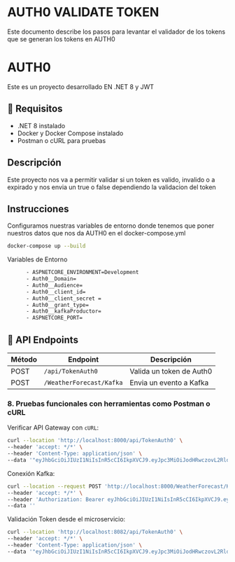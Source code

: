 # AUTH0 VALIDATE TOKEN
Este documento describe los pasos para levantar el validador de los tokens que se generan los tokens en AUTH0
# AUTH0

Este es un proyecto desarrollado EN .NET 8 y JWT
## 🔧 Requisitos
- .NET 8 instalado
- Docker y Docker Compose instalado
- Postman o cURL para pruebas

## Descripción

Este proyecto nos va a permitir validar si un token es valido, invalido o a expirado y nos envia un true o false dependiendo la validacion del token

## Instrucciones
Configuramos nuestras variables de entorno donde tenemos que poner nuestros datos que nos da AUTH0 en el docker-compose.yml
```sh
docker-compose up --build
```
Variables de Entorno
```sh
      - ASPNETCORE_ENVIRONMENT=Development
      - Auth0__Domain=
      - Auth0__Audience=
      - Auth0__client_id=
      - Auth0__client_secret =
      - Auth0__grant_type=
      - Auth0__kafkaProductor=
      - ASPNETCORE_PORT=
```
## 📌 API Endpoints

| Método | Endpoint                 | Descripción                      |
|--------|--------------------------|----------------------------------|
| POST   | `/api/TokenAuth0`        | Valida un token de Auth0        |
| POST   | `/WeatherForecast/Kafka` | Envia un evento a Kafka         |
### **8. Pruebas funcionales con herramientas como Postman o cURL**
Verificar API Gateway con `cURL`:

```sh
curl --location 'http://localhost:8000/api/TokenAuth0' \
--header 'accept: */*' \
--header 'Content-Type: application/json' \
--data '"eyJhbGciOiJIUzI1NiIsInR5cCI6IkpXVCJ9.eyJpc3MiOiJodHRwczovL2Rldi1xN2VlZG5ybGFlNHl4dmVsLnVzLmF1dGgwLmNvbS8iLCJzdWIiOiJEY3Fhd2c5OWNXemFodGt5YXZvWTVuQzN1cTM1YVVEdEBjbGllbnRzIiwiYXVkIjoiaHR0cHM6Ly9hdXRoMEFQSUtldmluIiwiaWF0IjoxNzQwODM3NzIyLCJleHAiOjE3NDA4NDM3MjIsImd0eSI6ImNsaWVudC1jcmVkZW50aWFscyIsImF6cCI6IkRjcWF3Zzk5Y1d6YWh0a3lhdm9ZNW5DM3VxMzVhVUR0In0.4L5sPxuwoMPNQ2LrTpZLPUBHw4K1wRb5jwACbCy0_-c"'
```

Conexión Kafka:

```sh
curl --location --request POST 'http://localhost:8000/WeatherForecast/Kafka' \
--header 'accept: */*' \
--header 'Authorization: Bearer eyJhbGciOiJIUzI1NiIsInR5cCI6IkpXVCJ9.eyJpc3MiOiJodHRwczovL2Rldi1xN2VlZG5ybGFlNHl4dmVsLnVzLmF1dGgwLmNvbS8iLCJzdWIiOiJEY3Fhd2c5OWNXemFodGt5YXZvWTVuQzN1cTM1YVVEdEBjbGllbnRzIiwiYXVkIjoiaHR0cHM6Ly9hdXRoMEFQSUtldmluIiwiaWF0IjoxNzQwODM3NzIyLCJleHAiOjE3NDA4NDM3MjIsImd0eSI6ImNsaWVudC1jcmVkZW50aWFscyIsImF6cCI6IkRjcWF3Zzk5Y1d6YWh0a3lhdm9ZNW5DM3VxMzVhVUR0In0.4L5sPxuwoMPNQ2LrTpZLPUBHw4K1wRb5jwACbCy0_-c' \
--data ''
```

Validación Token desde el microservicio:

``` sh
curl --location 'http://localhost:8082/api/TokenAuth0' \
--header 'accept: */*' \
--header 'Content-Type: application/json' \
--data '"eyJhbGciOiJIUzI1NiIsInR5cCI6IkpXVCJ9.eyJpc3MiOiJodHRwczovL2Rldi1xN2VlZG5ybGFlNHl4dmVsLnVzLmF1dGgwLmNvbS8iLCJzdWIiOiJEY3Fhd2c5OWNXemFodGt5YXZvWTVuQzN1cTM1YVVEdEBjbGllbnRzIiwiYXVkIjoiaHR0cHM6Ly9hdXRoMEFQSUtldmluIiwiaWF0IjoxNzQwODM5OTMwLCJleHAiOjE3NDA4NDU5MzAsImd0eSI6ImNsaWVudC1jcmVkZW50aWFscyIsImF6cCI6IkRjcWF3Zzk5Y1d6YWh0a3lhdm9ZNW5DM3VxMzVhVUR0In0.qeHwV8PErIQzp0EVK8RehGizx2HW0ere6DxdltC_gEY"'
```